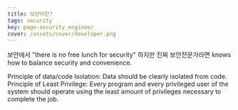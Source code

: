 ```yaml
---
title: 보안이란?
tags: security
key: page-security_engineer
cover: /assets/cover/developer.png
---
```


보안에서 "there is no free lunch for security"
하지만 진짜 보안전문가라면 knows how to balance security and convenience.

Principle of data/code Isolation: Data should be clearly isolated from code.
Principle of Least Privilege: Every program and every privileged user of the system should operate using the least amount of privileges necessary to complete the job.

